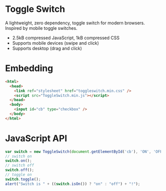 # Toggle Switch

A lightweight, zero dependency, toggle switch for modern browsers. Inspired by mobile toggle switches.

* 2.5kB compressed JavaScript, 1kB compressed CSS
* Supports mobile devices (swipe and click)
* Supports desktop (drag and click)

# Embedding

```html
<html>
  <head>
    <link ref="stylesheet" href="toggleswitch.min.css" />
    <script src="ToggleSwitch.min.js"></script>
  </head>
  <body>
    <input id="cb" type="checkbox" />
  </body>
</html>
```

# JavaScript API

```javascript
var switch = new ToggleSwitch(document.getElementById('cb'), 'ON', 'OFF');
// switch on
switch.on();
// switch off
switch.off();
// toggle on
switch.toggle();
alert("Switch is " + ((switch.isOn()) ? "on" : "off") + "!");
```

